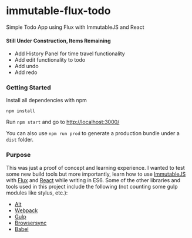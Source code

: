 # immutable-flux-todo
Simple Todo App using Flux with ImmutableJS and React

#### Still Under Construction, Items Remaining
* Add History Panel for time travel functionality
* Add edit functionality to todo
* Add undo
* Add redo

### Getting Started

Install all dependencies with npm

`npm install`

Run `npm start` and go to [http://localhost:3000/](http://localhost:3000/)

You can also use `npm run prod` to generate a production bundle under a `dist` folder.

### Purpose

This was just a proof of concept and learning experience.  I wanted to test some new build tools but more importantly, learn how to use [ImmutableJS](https://facebook.github.io/immutable-js/) with [Flux](https://facebook.github.io/flux/) and [React](https://facebook.github.io/react/) while writing in ES6. Some of the other libraries and tools used in this project include the following (not counting some gulp modules like stylus, etc.):
* [Alt](http://alt.js.org/)
* [Webpack](https://webpack.github.io/)
* [Gulp](http://gulpjs.com/)
* [Browsersync](http://www.browsersync.io/)
* [Babel](https://babeljs.io/)
